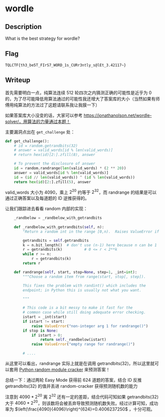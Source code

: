 # wordle

## Description

What is the best strategy for wordle?

## Flag

`TQLCTF{th3_be5T_FIrS7_WORD_1s_CURr3ntly_s@lEt_3.42117~}`

## Writeup

首先需要明白一点，纯算法连续 512 轮四次之内猜测正确的可能性是近乎为 0 的，为了尽可能降低用算法通过的可能性我还增大了答案库的大小（当然如果有师傅用纯算法的方法过了这题请联系我让我膜一下）

如果答案库大小没变的话，大家可以参考 https://jonathanolson.net/wordle-solver/，用算法的力量通过本题！

主要漏洞点出在 `get_challenge` 处：

```python
def get_challenge():
    # id = random.getrandbits(32)
    # answer = valid_words[id % len(valid_words)]
    # return hex(id)[2:].zfill(8), answer

    # To prevent the disclosure of answer
    id = random.randrange(len(valid_words) * (2 ** 20))
    answer = valid_words[id % len(valid_words)]
    id = (id // len(valid_words)) ^ (id % len(valid_words))
    return hex(id)[2:].zfill(5), answer
```

valid_words 大小为 $4090$，乘上 $2^{20}$ 约等于 $2^{32}$，而 randrange 的结果是可以通过正确答案以及每道题的 ID 逆推获得的。

让我们跟踪进去看看 random 内部的实现：

```python
    _randbelow = _randbelow_with_getrandbits
    
    def _randbelow_with_getrandbits(self, n):
        "Return a random int in the range [0,n).  Raises ValueError if n==0."

        getrandbits = self.getrandbits
        k = n.bit_length()  # don't use (n-1) here because n can be 1
        r = getrandbits(k)          # 0 <= r < 2**k
        while r >= n:
            r = getrandbits(k)
        return r

    def randrange(self, start, stop=None, step=1, _int=int):
        """Choose a random item from range(start, stop[, step]).

        This fixes the problem with randint() which includes the
        endpoint; in Python this is usually not what you want.

        """

        # This code is a bit messy to make it fast for the
        # common case while still doing adequate error checking.
        istart = _int(start)
        if istart != start:
            raise ValueError("non-integer arg 1 for randrange()")
        if stop is None:
            if istart > 0:
                return self._randbelow(istart)
            raise ValueError("empty range for randrange()")
        
        # ....
```

从这里可以看出，randrange 实际上就是在调用 getrandbits(32)，所以这里就可以套用 [Python random module cracker](https://github.com/tna0y/Python-random-module-cracker) 来预测答案！

总结一下：通过两轮 Easy Mode 获得前 624 道题的答案，结合 ID 反推 getrandbits(32) 的值并丢进 random-cracker 获得预测随机数的能力

注意到 $4090*2^{20}$ 离 $2^{32}$ 还有一定的差距，结合代码可知如果 getrandbits(32) 大于 $4060*2^{20}$，则该数将会被丢弃导致预测随机数失败。经过计算可知，成功率为 $\left(\frac{4090}{4096}\right)^{624}=0.4006237250$ ，十分可观。
